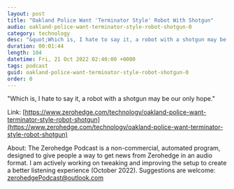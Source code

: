 ```yaml
---
layout: post
title: "Oakland Police Want 'Terminator Style' Robot With Shotgun"
audio: oakland-police-want-terminator-style-robot-shotgun-0
category: technology
desc: "&quot;Which is, I hate to say it, a robot with a shotgun may be our only hope.&quot;"
duration: 00:01:44
length: 104
datetime: Fri, 21 Oct 2022 02:40:00 +0000
tags: podcast
guid: oakland-police-want-terminator-style-robot-shotgun-0
order: 0
---
```

&quot;Which is, I hate to say it, a robot with a shotgun may be our only hope.&quot;

Link: [https://www.zerohedge.com/technology/oakland-police-want-terminator-style-robot-shotgun](https://www.zerohedge.com/technology/oakland-police-want-terminator-style-robot-shotgun)

About: The Zerohedge Podcast is a non-commercial, automated program, designed to give people a way to get news from Zerohedge in an audio format.  I am actively working on tweaking and improving the setup to create a better listening experience (October 2022).  Suggestions are welcome: [zerohedgePodcast@outlook.com](mailto:zerohedgePodcast@outlook.com)